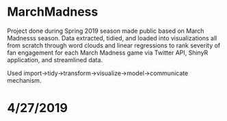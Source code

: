 # MarchMadness

Project done during Spring 2019 season made public based on March Madnesss season.
Data extracted, tidied, and loaded into visualizations all from scratch through word clouds and linear regressions to rank 
severity of fan engagement for each March Madness game via Twitter API, ShinyR application, and streamlined data.

Used import->tidy->transform->visualize->model->communicate mechanism. 

# 4/27/2019
